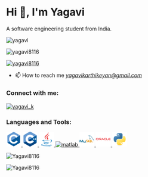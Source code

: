 # Hi 👋, I'm Yagavi
A software engineering student from India.

![yagavi](https://user-images.githubusercontent.com/120242590/210573864-48692984-c3ad-46c8-9323-c86408e6b6fc.gif)

<p align="left"> <img src="https://komarev.com/ghpvc/?username=yagavi8116&label=Profile%20views&color=0e75b6&style=flat" alt="yagavi8116" /> </p>

<p align="left"> <a href="https://github.com/ryo-ma/github-profile-trophy"><img src="https://github-profile-trophy.vercel.app/?username=yagavi8116" alt="yagavi8116" /></a> </p>

- 📫 How to reach me *yagavikarthikeyan@gmail.com*


<h3 align="left">Connect with me:</h3>
<p align="left">
<a href="https://instagram.com/yagavi_k" target="blank"><img align="center" src="https://raw.githubusercontent.com/rahuldkjain/github-profile-readme-generator/master/src/images/icons/Social/instagram.svg" alt="yagavi_k" height="30" width="40" /></a>
</p>

<h3 align="left">Languages and Tools:</h3>
<p align="left"> <a href="https://www.cprogramming.com/" target="_blank" rel="noreferrer"> <img src="https://raw.githubusercontent.com/devicons/devicon/master/icons/c/c-original.svg" alt="c" width="40" height="40"/> </a> <a href="https://www.w3schools.com/cpp/" target="_blank" rel="noreferrer"> <img src="https://raw.githubusercontent.com/devicons/devicon/master/icons/cplusplus/cplusplus-original.svg" alt="cplusplus" width="40" height="40"/> </a> <a href="https://www.java.com" target="_blank" rel="noreferrer"> <img src="https://raw.githubusercontent.com/devicons/devicon/master/icons/java/java-original.svg" alt="java" width="40" height="40"/> </a> <a href="https://www.mathworks.com/" target="_blank" rel="noreferrer"> <img src="https://upload.wikimedia.org/wikipedia/commons/2/21/Matlab_Logo.png" alt="matlab" width="40" height="40"/> </a> <a href="https://www.mysql.com/" target="_blank" rel="noreferrer"> <img src="https://raw.githubusercontent.com/devicons/devicon/master/icons/mysql/mysql-original-wordmark.svg" alt="mysql" width="40" height="40"/> </a> <a href="https://www.oracle.com/" target="_blank" rel="noreferrer"> <img src="https://raw.githubusercontent.com/devicons/devicon/master/icons/oracle/oracle-original.svg" alt="oracle" width="40" height="40"/> </a> <a href="https://www.python.org" target="_blank" rel="noreferrer"> <img src="https://raw.githubusercontent.com/devicons/devicon/master/icons/python/python-original.svg" alt="python" width="40" height="40"/> </a> </p>

<p><img align="centre" width="47%" src="https://github-readme-stats.vercel.app/api/top-langs?username=Yagavi8116&show_icons=true&locale=en&layout=compact" alt="Yagavi8116" /></p>

<p>&nbsp;<img align="left" width="47%" src="https://github-readme-stats.vercel.app/api?username=Yagavi8116&show_icons=true&locale=en" alt="Yagavi8116" /></p>
